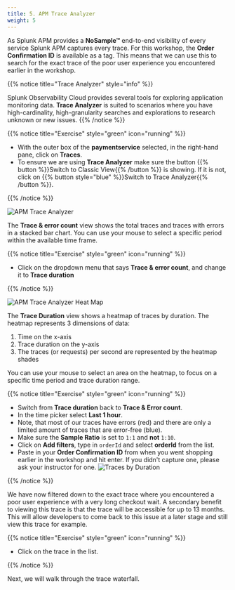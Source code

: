 ```yaml
---
title: 5. APM Trace Analyzer
weight: 5
---
```


As Splunk APM provides a **NoSample™** end-to-end visibility of every service Splunk APM captures every trace. For this workshop, the **Order Confirmation ID** is available as a tag. This means that we can use this to search for the exact trace of the poor user experience you encountered earlier in the workshop.

{{% notice title="Trace Analyzer" style="info" %}}

Splunk Observability Cloud provides several tools for exploring application monitoring data. **Trace Analyzer** is suited to scenarios where you have high-cardinality, high-granularity searches and explorations to research unknown or new issues.
{{% /notice %}}

{{% notice title="Exercise" style="green" icon="running" %}}

* With the outer box of the **paymentservice** selected, in the right-hand pane, click on **Traces**.
* To ensure we are using **Trace Analyzer** make sure the button {{% button %}}Switch to Classic View{{% /button %}} is showing. If it is not, click on {{% button style="blue" %}}Switch to Trace Analyzer{{% /button %}}.

{{% /notice %}}

![APM Trace Analyzer](../images/apm-trace-analyzer.png)

The **Trace & error count** view shows the total traces and traces with errors in a stacked bar chart. You can use your mouse to select a specific period within the available time frame.

{{% notice title="Exercise" style="green" icon="running" %}}

* Click on the dropdown menu that says **Trace & error count**, and change it to **Trace duration** 

{{% /notice %}}

![APM Trace Analyzer Heat Map](../images/apm-trace-analyzer-heat-map.png)

The **Trace Duration** view shows a heatmap of traces by duration.  The heatmap represents 3 dimensions of data:

1. Time on the x-axis
2. Trace duration on the y-axis
3. The traces (or requests) per second are represented by the heatmap shades

You can use your mouse to select an area on the heatmap, to focus on a specific time period and trace duration range.  

{{% notice title="Exercise" style="green" icon="running" %}}

* Switch from **Trace duration** back to **Trace & Error count**.
* In the time picker select **Last 1 hour**.
* Note, that most of our traces have errors (red) and there are only a limited amount of traces that are error-free (blue).
* Make sure the **Sample Ratio** is set to `1:1` and **not** `1:10`.
* Click on **Add filters**, type in `orderId` and select **orderId** from the list.
* Paste in your **Order Confirmation ID** from when you went shopping earlier in the workshop and hit enter. If you didn't capture one, please ask your instructor for one.
  ![Traces by Duration](../images/apm-trace-by-duration.png)

{{% /notice %}}

We have now filtered down to the exact trace where you encountered a poor user experience with a very long checkout wait. A secondary benefit to viewing this trace is that the trace will be accessible for up to 13 months. This will allow developers to come back to this issue at a later stage and still view this trace for example.

{{% notice title="Exercise" style="green" icon="running" %}}

* Click on the trace in the list.

{{% /notice %}}

Next, we will walk through the trace waterfall.
